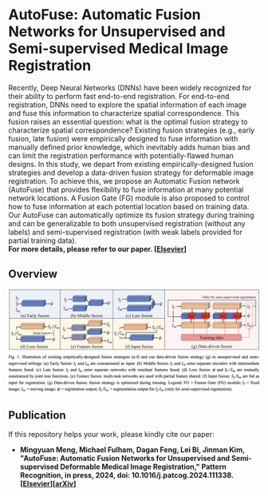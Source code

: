 # AutoFuse: Automatic Fusion Networks for Unsupervised and Semi-supervised Medical Image Registration
Recently, Deep Neural Networks (DNNs) have been widely recognized for their ability to perform fast end-to-end registration. For end-to-end registration, DNNs need to explore the spatial information of each image and fuse this information to characterize spatial correspondence. This fusion raises an essential question: what is the optimal fusion strategy to characterize spatial correspondence? Existing fusion strategies (e.g., early fusion, late fusion) were empirically designed to fuse information with manually defined prior knowledge, which inevitably adds human bias and can limit the registration performance with potentially-flawed human designs.  In this study, we depart from existing empirically-designed fusion strategies and develop a data-driven fusion strategy for deformable image registration. To achieve this, we propose an Automatic Fusion network (AutoFuse) that provides flexibility to fuse information at many potential network locations. A Fusion Gate (FG) module is also proposed to control how to fuse information at each potential location based on training data. Our AutoFuse can automatically optimize its fusion strategy during training and can be generalizable to both unsupervised registration (without any labels) and semi-supervised registration (with weak labels provided for partial training data).  
**For more details, please refer to our paper. [[Elsevier](https://www.sciencedirect.com/science/article/pii/S0031320324010896)]**

## Overview
![architecture](https://github.com/MungoMeng/Registration-AutoFuse/blob/master/Figure/Overview.png)

## Publication
If this repository helps your work, please kindly cite our paper:
* **Mingyuan Meng, Michael Fulham, Dagan Feng, Lei Bi, Jinman Kim, "AutoFuse: Automatic Fusion Networks for Unsupervised and Semi-supervised Deformable Medical Image Registration," Pattern Recognition, in press, 2024, doi: 10.1016/j.patcog.2024.111338. [[Elsevier](https://www.sciencedirect.com/science/article/pii/S0031320324010896)][[arXiv](https://arxiv.org/abs/2309.05271)]**
